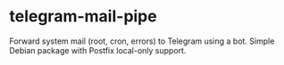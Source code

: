 # telegram-mail-pipe
Forward system mail (root, cron, errors) to Telegram using a bot. Simple Debian package with Postfix local-only support.

